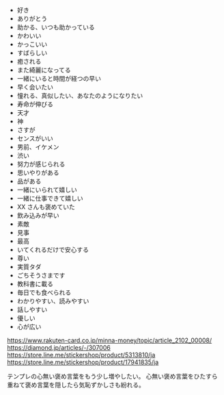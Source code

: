 - 好き
- ありがとう
- 助かる、いつも助かっている
- かわいい
- かっこいい
- すばらしい
- 癒される
- また綺麗になってる
- 一緒にいると時間が経つの早い
- 早く会いたい
- 憧れる、真似したい、あなたのようになりたい
- 寿命が伸びる
- 天才
- 神
- さすが
- センスがいい
- 男前、イケメン
- 渋い
- 努力が感じられる
- 思いやりがある
- 品がある
- 一緒にいられて嬉しい
- 一緒に仕事できて嬉しい
- XX さんも褒めていた
- 飲み込みが早い
- 素敵
- 見事
- 最高
- いてくれるだけで安心する
- 尊い
- 実質タダ
- ごちそうさまです
- 教科書に載る
- 毎日でも食べられる
- わかりやすい、読みやすい
- 話しやすい
- 優しい
- 心が広い

https://www.rakuten-card.co.jp/minna-money/topic/article_2102_00008/
https://diamond.jp/articles/-/307006
https://store.line.me/stickershop/product/5313810/ja
https://store.line.me/stickershop/product/17941835/ja

テンプレの心無い褒め言葉をもう少し増やしたい。
心無い褒め言葉をひたすら重ねて褒め言葉を隠したら気恥ずかしさも紛れる。
